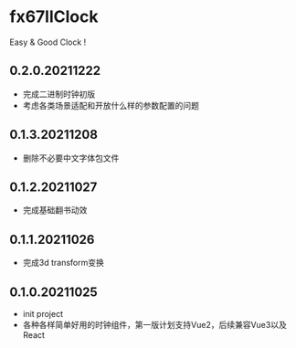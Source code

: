 # fx67llClock
Easy & Good Clock !

## 0.2.0.20211222
* 完成二进制时钟初版  
* 考虑各类场景适配和开放什么样的参数配置的问题  

## 0.1.3.20211208
* 删除不必要中文字体包文件

## 0.1.2.20211027
* 完成基础翻书动效    

## 0.1.1.20211026
* 完成3d transform变换  

## 0.1.0.20211025
* init project
* 各种各样简单好用的时钟组件，第一版计划支持Vue2，后续兼容Vue3以及React
